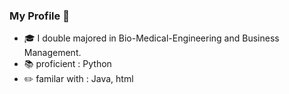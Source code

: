 ### My Profile :cherry_blossom:

- :mortar_board: I double majored in Bio-Medical-Engineering and Business Management. 
- :books: proficient : Python
- :pencil2: familar with : Java, html

